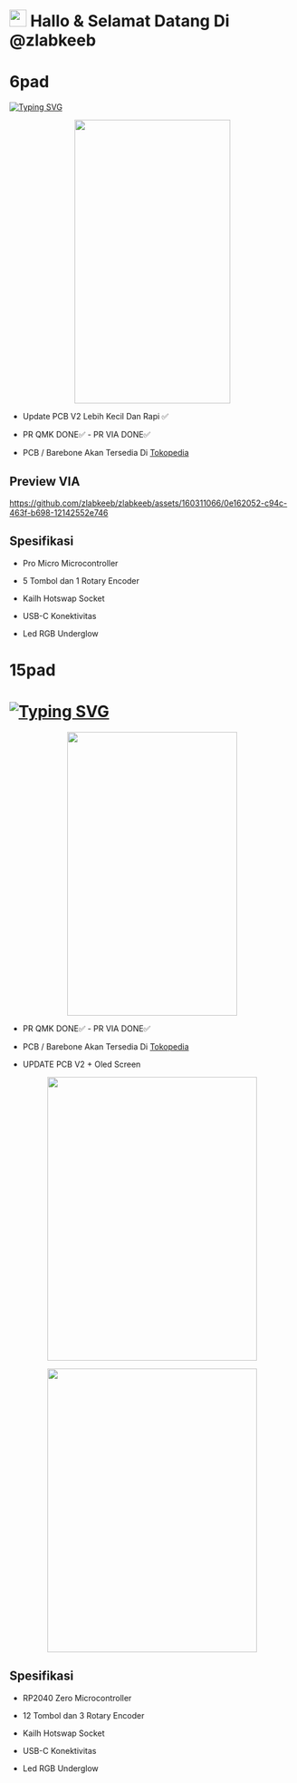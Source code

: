 <p align="center">
  <h1> <img src="https://media.giphy.com/media/hvRJCLFzcasrR4ia7z/giphy.gif" width="30">
    Hallo & Selamat Datang Di @zlabkeeb</h1>
</p>

# 6pad

<a href="https://git.io/typing-svg"><img src="https://readme-typing-svg.demolab.com?font=Fira+Code&size=28&pause=1000&color=1A1818&random=false&width=435&lines=Macropad+zlabkeeb+6Pad" alt="Typing SVG" /></a>

<p align="center">
  <img width="275" height="500" src="https://i.imgur.com/ByUJhzF.jpg">
</p>

- Update PCB V2 Lebih Kecil Dan Rapi ✅

- PR QMK DONE✅ -  PR VIA DONE✅
- PCB / Barebone Akan Tersedia Di [Tokopedia](https://www.tokopedia.com/zahranetid)

## Preview VIA
https://github.com/zlabkeeb/zlabkeeb/assets/160311066/0e162052-c94c-463f-b698-12142552e746



## Spesifikasi

- Pro Micro Microcontroller

- 5 Tombol dan 1 Rotary Encoder

- Kailh Hotswap Socket

- USB-C Konektivitas

- Led RGB Underglow

#

# 15pad

# <a href="https://git.io/typing-svg"><img src="https://readme-typing-svg.demolab.com?font=Fira+Code&size=28&pause=1000&color=1A1818&random=false&width=435&lines=Macropad+zlabkeeb+15Pad" alt="Typing SVG" /></a>
<p align="center">
  <img width="300" height="500" src="https://i.imgur.com/J7sZSnx.jpeg">
</p>



- PR QMK DONE✅ -  PR VIA DONE✅
- PCB / Barebone Akan Tersedia Di [Tokopedia](https://www.tokopedia.com/zahranetid)


- UPDATE PCB V2 + Oled Screen
<p align="center">
  <img width="370" height="500" src="https://github.com/zlabkeeb/zlabkeeb/assets/160311066/d0002751-cc85-40c5-99f9-9f4b830c02a2">
</p>

<p align="center">
  <img width="370" height="500" src="https://github.com/zlabkeeb/zlabkeeb/assets/160311066/66ff2c84-2905-4e21-a927-c963ab3fa48e">
</p>



## Spesifikasi

- RP2040 Zero Microcontroller

- 12 Tombol dan 3 Rotary Encoder

- Kailh Hotswap Socket

- USB-C Konektivitas

- Led RGB Underglow
